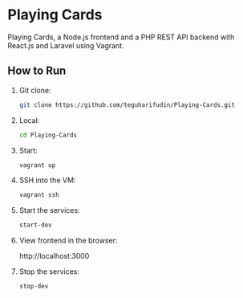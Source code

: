 # Playing Cards
Playing Cards, a Node.js frontend and a PHP REST API backend with React.js and Laravel using Vagrant.

## How to Run

1. Git clone:
   ```bash
   git clone https://github.com/teguharifudin/Playing-Cards.git
2. Local:
   ```bash
   cd Playing-Cards
3. Start:
   ```bash
   vagrant up
4. SSH into the VM:
   ```bash
   vagrant ssh
5. Start the services:
   ```bash
   start-dev
6. View frontend in the browser: 

   http://localhost:3000
7. Stop the services:
   ```bash
   stop-dev